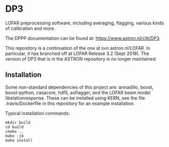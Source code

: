 # DP3
LOFAR preprocessing software, including averaging, flagging, various kinds of calibration and more.

The DPPP documentation can be found at: https://www.astron.nl/citt/DP3

This repository is a continuation of the one at svn.astron.nl/LOFAR. In particular, it has branched off at LOFAR Release 3.2 (Sept 2018). The version of DP3 that is in the ASTRON repository is no longer maintained.

## Installation
Some non-standard dependencies of this project are: armadillo, boost, boost-python, casacore, hdf5, aoflagger, and the LOFAR beam model libstationresponse. These can be installed using KERN, see the file .travis/Dockerfile in this repository for an example installation.

Typical installation commands:
```
mkdir build
cd build
cmake ..
make -j4
make install
```
